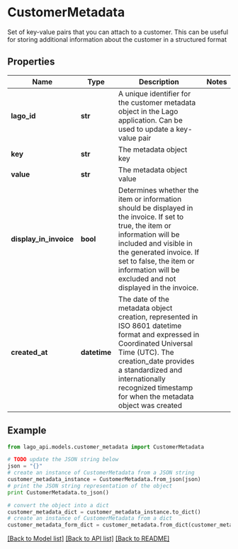 # CustomerMetadata

Set of key-value pairs that you can attach to a customer. This can be useful for storing additional information about the customer in a structured format

## Properties

Name | Type | Description | Notes
------------ | ------------- | ------------- | -------------
**lago_id** | **str** | A unique identifier for the customer metadata object in the Lago application. Can be used to update a key-value pair | 
**key** | **str** | The metadata object key | 
**value** | **str** | The metadata object value | 
**display_in_invoice** | **bool** | Determines whether the item or information should be displayed in the invoice. If set to true, the item or information will be included and visible in the generated invoice. If set to false, the item or information will be excluded and not displayed in the invoice. | 
**created_at** | **datetime** | The date of the metadata object creation, represented in ISO 8601 datetime format and expressed in Coordinated Universal Time (UTC). The creation_date provides a standardized and internationally recognized timestamp for when the metadata object was created | 

## Example

```python
from lago_api.models.customer_metadata import CustomerMetadata

# TODO update the JSON string below
json = "{}"
# create an instance of CustomerMetadata from a JSON string
customer_metadata_instance = CustomerMetadata.from_json(json)
# print the JSON string representation of the object
print CustomerMetadata.to_json()

# convert the object into a dict
customer_metadata_dict = customer_metadata_instance.to_dict()
# create an instance of CustomerMetadata from a dict
customer_metadata_form_dict = customer_metadata.from_dict(customer_metadata_dict)
```
[[Back to Model list]](../README.md#documentation-for-models) [[Back to API list]](../README.md#documentation-for-api-endpoints) [[Back to README]](../README.md)


